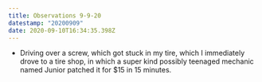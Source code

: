 ```yaml
---
title: Observations 9-9-20
datestamp: "20200909"
date: 2020-09-10T16:34:35.398Z
---
```

- Driving over a screw, which got stuck in my tire, which I immediately drove to a tire shop, in which a super kind possibly teenaged mechanic named Junior patched it for $15 in 15 minutes.